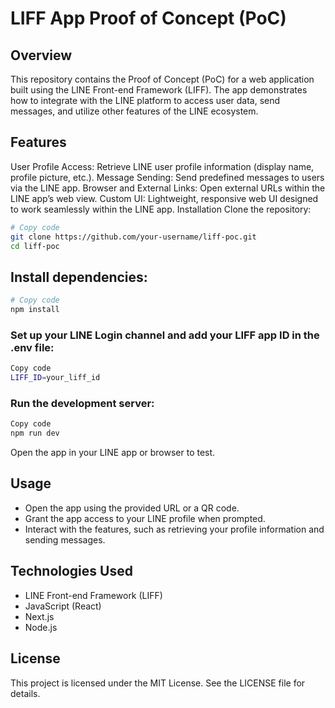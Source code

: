 # LIFF App Proof of Concept (PoC)

## Overview

This repository contains the Proof of Concept (PoC) for a web application built using the LINE Front-end Framework (LIFF). The app demonstrates how to integrate with the LINE platform to access user data, send messages, and utilize other features of the LINE ecosystem.

## Features

User Profile Access: Retrieve LINE user profile information (display name, profile picture, etc.).
Message Sending: Send predefined messages to users via the LINE app.
Browser and External Links: Open external URLs within the LINE app’s web view.
Custom UI: Lightweight, responsive web UI designed to work seamlessly within the LINE app.
Installation
Clone the repository:

```bash
# Copy code
git clone https://github.com/your-username/liff-poc.git
cd liff-poc
```

## Install dependencies:

```bash
# Copy code
npm install
```

### Set up your LINE Login channel and add your LIFF app ID in the .env file:

```bash
Copy code
LIFF_ID=your_liff_id
```

### Run the development server:

```bash
Copy code
npm run dev
```

Open the app in your LINE app or browser to test.

## Usage

- Open the app using the provided URL or a QR code.
- Grant the app access to your LINE profile when prompted.
- Interact with the features, such as retrieving your profile information and sending messages.

## Technologies Used

- LINE Front-end Framework (LIFF)
- JavaScript (React)
- Next.js
- Node.js

## License

This project is licensed under the MIT License. See the LICENSE file for details.
